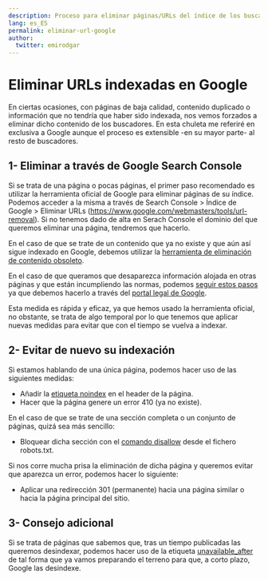 ```yaml
---
description: Proceso para eliminar páginas/URLs del índice de los buscadores, en concreto, Google, aunque el proceso es extensible al resto.
lang: es_ES
permalink: eliminar-url-google
author:
  twitter: emirodgar
---
```


# Eliminar URLs indexadas en Google

En ciertas ocasiones, con páginas de baja calidad, contenido duplicado o información que no tendría que haber sido indexada, nos vemos forzados a eliminar dicho contenido de los buscadores. En esta chuleta me referiré en exclusiva a Google aunque el proceso es extensible -en su mayor parte- al resto de buscadores.


## 1- Eliminar a través de Google Search Console

Si se trata de una página o pocas páginas, el primer paso recomendado es utilizar la herramienta oficial de Google para eliminar páginas de su índice. Podemos acceder a la misma a través de Search Console > Índice de Google > Eliminar URLs (https://www.google.com/webmasters/tools/url-removal). Si no tenemos dado de alta en Serach Console el dominio del que queremos eliminar una página, tendremos que hacerlo.

En el caso de que se trate de un contenido que ya no existe y que aún así sigue indexado en Google, debemos utilizar la [herramienta de eliminación de contenido obsoleto](https://www.google.com/webmasters/tools/removals).

En el caso de que queramos que desaparezca información alojada en otras páginas y que están incumpliendo las normas, podemos [seguir estos pasos](https://support.google.com/webmasters/answer/6332384?hl=es#more_information) ya que debemos hacerlo a través del [portal legal de Google](https://support.google.com/legal/answer/3110420?visit_id=1-636652569480291557-3013440154&rd=1).

Esta medida es rápida y eficaz, ya que hemos usado la herramienta oficial, no obstante, se trata de algo temporal por lo que tenemos que aplicar nuevas medidas para evitar que con el tiempo se vuelva a indexar.

## 2- Evitar de nuevo su indexación

Si estamos hablando de una única página, podemos hacer uso de las siguientes medidas:

- Añadir la [etiqueta noindex](https://developers.google.com/search/reference/robots_meta_tag?hl=es#directivas-de-indexacin-y-publicacin-vlidas) en el header de la página.
- Hacer que la página genere un error 410 (ya no existe).

En el caso de que se trate de una sección completa o un conjunto de páginas, quizá sea más sencillo:

- Bloquear dicha sección con el [comando disallow](http://www.robotstxt.org/robotstxt.html) desde el fichero robots.txt.

Si nos corre mucha prisa la eliminación de dicha página y queremos evitar que aparezca un error, podemos hacer lo siguiente:

- Aplicar una redirección 301 (permanente) hacia una página similar o hacia la página principal del sitio.

## 3- Consejo adicional

Si se trata de páginas que sabemos que, tras un tiempo publicadas las queremos desindexar, podemos hacer uso de la etiqueta [unavailable_after](https://googleblog.blogspot.com/2007/07/robots-exclusion-protocol-now-with-even.html) de tal forma que ya vamos preparando el terreno para que, a corto plazo, Google las desindexe.
